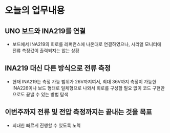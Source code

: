 # 오늘의 업무내용

## UNO 보드와 INA219를 연결
- 보드에서 INA219의 회로를 레퍼런스에 나온대로 연결하였으나, 시리얼 모니터에 전류 측정값이 출력되지는 않는 상황

## INA219 대신 다른 방식으로 전류 측정
- 현재 INA219는 측정 가능 범위가 26V까지여서, 최대 36V까지 측정이 가능한 INA226이나 보드 형태로 일체형으로 나와서 회로를 구성할 필요 없이 코드 구현만으로도 끝낼 수 있는 방법 탐색

## 이번주까지 전류 및 전압 측정까지는 끝내는 것을 목표
- 최대한 빠르게 진행할 수 있도록 노력
